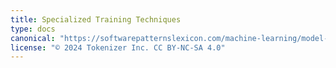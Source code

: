 ```yaml
---
title: Specialized Training Techniques
type: docs
canonical: "https://softwarepatternslexicon.com/machine-learning/model-training-patterns/specialized-training-techniques"
license: "© 2024 Tokenizer Inc. CC BY-NC-SA 4.0"
---
```

